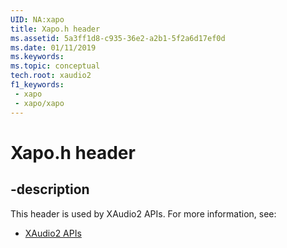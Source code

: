 ```yaml
---
UID: NA:xapo
title: Xapo.h header
ms.assetid: 5a3ff1d8-c935-36e2-a2b1-5f2a6d17ef0d
ms.date: 01/11/2019
ms.keywords: 
ms.topic: conceptual
tech.root: xaudio2
f1_keywords:
 - xapo
 - xapo/xapo
---
```


# Xapo.h header


## -description

This header is used by XAudio2 APIs. For more information, see:

- [XAudio2 APIs](../_xaudio2/index.md)

